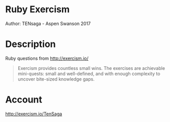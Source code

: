 # Ruby Exercism
Author: TENsaga - Aspen Swanson 2017

# Description
Ruby questions from http://exercism.io/

>Exercism provides countless small wins. The exercises are achievable mini-quests: small and well-defined, and with enough complexity to uncover bite-sized knowledge gaps.

# Account
http://exercism.io/TenSaga
